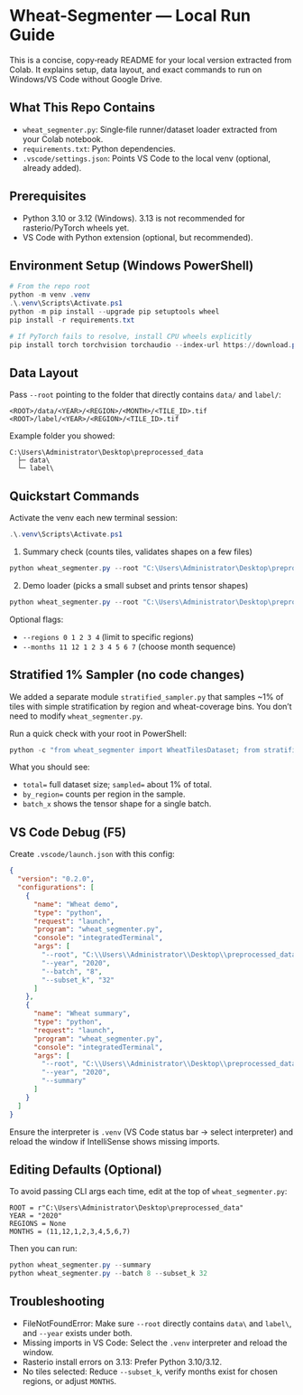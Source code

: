 # Wheat-Segmenter — Local Run Guide

This is a concise, copy‑ready README for your local version extracted from Colab. It explains setup, data layout, and exact commands to run on Windows/VS Code without Google Drive.

## What This Repo Contains

- `wheat_segmenter.py`: Single‑file runner/dataset loader extracted from your Colab notebook.
- `requirements.txt`: Python dependencies.
- `.vscode/settings.json`: Points VS Code to the local venv (optional, already added).

## Prerequisites

- Python 3.10 or 3.12 (Windows). 3.13 is not recommended for rasterio/PyTorch wheels yet.
- VS Code with Python extension (optional, but recommended).

## Environment Setup (Windows PowerShell)

```powershell
# From the repo root
python -m venv .venv
.\.venv\Scripts\Activate.ps1
python -m pip install --upgrade pip setuptools wheel
pip install -r requirements.txt

# If PyTorch fails to resolve, install CPU wheels explicitly
pip install torch torchvision torchaudio --index-url https://download.pytorch.org/whl/cpu
```

## Data Layout

Pass `--root` pointing to the folder that directly contains `data/` and `label/`:

```
<ROOT>/data/<YEAR>/<REGION>/<MONTH>/<TILE_ID>.tif
<ROOT>/label/<YEAR>/<REGION>/<TILE_ID>.tif
```

Example folder you showed:

```
C:\Users\Administrator\Desktop\preprocessed_data
  ├─ data\
  └─ label\
```

## Quickstart Commands

Activate the venv each new terminal session:

```powershell
.\.venv\Scripts\Activate.ps1
```

1) Summary check (counts tiles, validates shapes on a few files)

```powershell
python wheat_segmenter.py --root "C:\Users\Administrator\Desktop\preprocessed_data" --year 2020 --summary
```

2) Demo loader (picks a small subset and prints tensor shapes)

```powershell
python wheat_segmenter.py --root "C:\Users\Administrator\Desktop\preprocessed_data" --year 2020 --batch 8 --subset_k 32
```

Optional flags:

- `--regions 0 1 2 3 4`  (limit to specific regions)
- `--months 11 12 1 2 3 4 5 6 7`  (choose month sequence)

## Stratified 1% Sampler (no code changes)

We added a separate module `stratified_sampler.py` that samples ~1% of tiles with simple stratification by region and wheat-coverage bins. You don’t need to modify `wheat_segmenter.py`.

Run a quick check with your root in PowerShell:

```powershell
python -c "from wheat_segmenter import WheatTilesDataset; from stratified_sampler import make_one_percent_sampler; from torch.utils.data import DataLoader; ROOT=r'C:\Users\Administrator\Desktop\preprocessed_data'; YEAR='2020'; MONTHS=(11,12,1,2,3,4,5,6,7); ds=WheatTilesDataset(root_preprocessed=ROOT, year=YEAR, regions=None, month_order=MONTHS, temporal_layout=True, normalize=True, require_complete=True); s=make_one_percent_sampler(ds, seed=42); import collections; idx=list(iter(s)); print('total=',len(ds),'sampled=',len(s)); print('by_region=',collections.Counter([ds.index[i]['region'] for i in idx])); loader=DataLoader(ds, batch_size=8, sampler=s, shuffle=False, num_workers=0); b=next(iter(loader)); print('batch_x',tuple(b['x'].shape))"
```

What you should see:

- `total=` full dataset size; `sampled=` about 1% of total.
- `by_region=` counts per region in the sample.
- `batch_x` shows the tensor shape for a single batch.

## VS Code Debug (F5)

Create `.vscode/launch.json` with this config:

```json
{
  "version": "0.2.0",
  "configurations": [
    {
      "name": "Wheat demo",
      "type": "python",
      "request": "launch",
      "program": "wheat_segmenter.py",
      "console": "integratedTerminal",
      "args": [
        "--root", "C:\\Users\\Administrator\\Desktop\\preprocessed_data",
        "--year", "2020",
        "--batch", "8",
        "--subset_k", "32"
      ]
    },
    {
      "name": "Wheat summary",
      "type": "python",
      "request": "launch",
      "program": "wheat_segmenter.py",
      "console": "integratedTerminal",
      "args": [
        "--root", "C:\\Users\\Administrator\\Desktop\\preprocessed_data",
        "--year", "2020",
        "--summary"
      ]
    }
  ]
}
```

Ensure the interpreter is `.venv` (VS Code status bar → select interpreter) and reload the window if IntelliSense shows missing imports.

## Editing Defaults (Optional)

To avoid passing CLI args each time, edit at the top of `wheat_segmenter.py`:

```
ROOT = r"C:\Users\Administrator\Desktop\preprocessed_data"
YEAR = "2020"
REGIONS = None
MONTHS = (11,12,1,2,3,4,5,6,7)
```

Then you can run:

```powershell
python wheat_segmenter.py --summary
python wheat_segmenter.py --batch 8 --subset_k 32
```

## Troubleshooting

- FileNotFoundError: Make sure `--root` directly contains `data\` and `label\`, and `--year` exists under both.
- Missing imports in VS Code: Select the `.venv` interpreter and reload the window.
- Rasterio install errors on 3.13: Prefer Python 3.10/3.12.
- No tiles selected: Reduce `--subset_k`, verify months exist for chosen regions, or adjust `MONTHS`.
